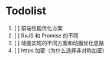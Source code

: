 # Todolist

1. [ ] 前端性能优化方案
2. [ ] RxJS 和 Promise 的不同
3. [ ] 动画实现的不同方案和动画优化思路
4. [ ] https 加密（为什么选择非对称加密）

